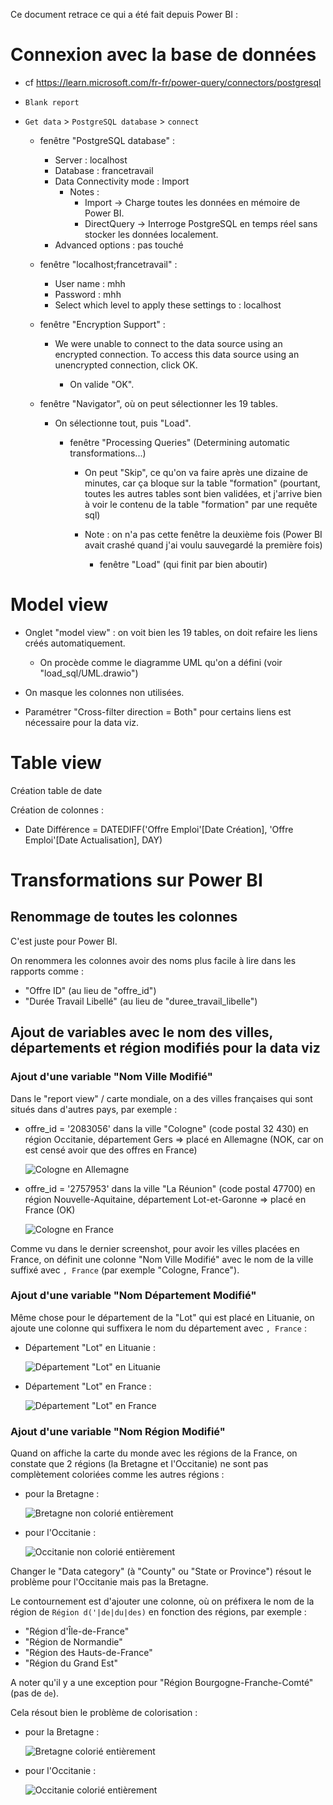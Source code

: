 Ce document retrace ce qui a été fait depuis Power BI :

# Connexion avec la base de données

- cf https://learn.microsoft.com/fr-fr/power-query/connectors/postgresql

- `Blank report`

- `Get data` > `PostgreSQL database` > `connect`

  - fenêtre "PostgreSQL database" :
    - Server : localhost
    - Database : francetravail
    - Data Connectivity mode : Import
      - Notes :
        - Import → Charge toutes les données en mémoire de Power BI.
        - DirectQuery → Interroge PostgreSQL en temps réel sans stocker les données localement.
    - Advanced options : pas touché

  - fenêtre "localhost;francetravail" :
    - User name : mhh
    - Password : mhh
    - Select which level to apply these settings to : localhost


  - fenêtre "Encryption Support" :

    - We were unable to connect to the data source using an encrypted connection. To access this data source using an unencrypted connection, click OK.

      - On valide "OK".

  - fenêtre "Navigator", où on peut sélectionner les 19 tables.

    - On sélectionne tout, puis "Load".

      - fenêtre "Processing Queries" (Determining automatic transformations...)

        - On peut "Skip", ce qu'on va faire après une dizaine de minutes, car ça bloque sur la table "formation" (pourtant, toutes les autres tables sont bien validées, et j'arrive bien à voir le contenu de la table "formation" par une requête sql)

        - Note : on n'a pas cette fenêtre la deuxième fois (Power BI avait crashé quand j'ai voulu sauvegardé la première fois)

          - fenêtre "Load" (qui finit par bien aboutir)




# Model view

- Onglet "model view" : on voit bien les 19 tables, on doit refaire les liens créés automatiquement.

  - On procède comme le diagramme UML qu'on a défini (voir "load_sql/UML.drawio")


- On masque les colonnes non utilisées.

- Paramétrer "Cross-filter direction = Both" pour certains liens est nécessaire pour la data viz.



# Table view

Création table de date

Création de colonnes :
  - Date Différence = DATEDIFF('Offre Emploi'[Date Création], 'Offre Emploi'[Date Actualisation], DAY)

# Transformations sur Power BI


## Renommage de toutes les colonnes

C'est juste pour Power BI.

On renommera les colonnes avoir des noms plus facile à lire dans les rapports comme :

- "Offre ID" (au lieu de "offre_id")
- "Durée Travail Libellé" (au lieu de "duree_travail_libelle")


## Ajout de variables avec le nom des villes, départements et région modifiés pour la data viz

### Ajout d'une variable "Nom Ville Modifié"

Dans le "report view" / carte mondiale, on a des villes françaises qui sont situés dans d'autres pays, par exemple :

  - offre_id = '2083056' dans la ville "Cologne" (code postal 32 430) en région Occitanie, département Gers  => placé en Allemagne (NOK, car on est censé avoir que des offres en France)

    ![Cologne en Allemagne](screenshots/ville_Cologne_in_Germany.png)


  - offre_id = '2757953' dans la ville "La Réunion" (code postal 47700) en région Nouvelle-Aquitaine, département Lot-et-Garonne  => placé en France (OK)

    ![Cologne en France](screenshots/ville_Cologne_in_France.png)


Comme vu dans le dernier screenshot, pour avoir les villes placées en France, on définit une colonne "Nom Ville Modifié" avec le nom de la ville suffixé avec `, France` (par exemple "Cologne, France").


### Ajout d'une variable "Nom Département Modifié"

Même chose pour le département de la "Lot" qui est placé en Lituanie, on ajoute une colonne qui suffixera le nom du département avec `, France` :

  - Département "Lot" en Lituanie :

    ![Département "Lot" en Lituanie](screenshots/department_Lot_in_Lithuania.png)


  - Département "Lot" en France :

    ![Département "Lot" en France](screenshots/department_Lot_in_France.png)


### Ajout d'une variable "Nom Région Modifié"

Quand on affiche la carte du monde avec les régions de la France, on constate que 2 régions (la Bretagne et l'Occitanie) ne sont pas complètement coloriées comme les autres régions :

  - pour la Bretagne :

    ![Bretagne non colorié entièrement](screenshots/region_bretagne_KO.png)


  - pour l'Occitanie :

    ![Occitanie non colorié entièrement](screenshots/region_occitanie_KO.png)


Changer le "Data category" (à "County" ou "State or Province") résout le problème pour l'Occitanie mais pas la Bretagne.

Le contournement est d'ajouter une colonne, où on préfixera le nom de la région de `Région d('|de|du|des)` en fonction des régions, par exemple :

  - "Région d'Île-de-France"
  - "Région de Normandie"
  - "Région des Hauts-de-France"
  - "Région du Grand Est"

A noter qu'il y a une exception pour "Région Bourgogne-Franche-Comté" (pas de `de`).

Cela résout bien le problème de colorisation :


  - pour la Bretagne :

    ![Bretagne colorié entièrement](screenshots/region_bretagne_OK.png)


  - pour l'Occitanie :

    ![Occitanie colorié entièrement](screenshots/region_occitanie_OK.png)



